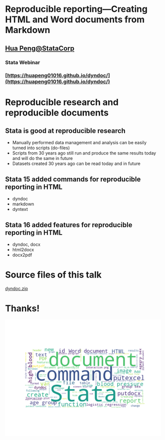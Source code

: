 # Reproducible reporting—Creating HTML and Word documents from Markdown

##  [Hua Peng@StataCorp][hpeng]
### Stata Webinar
### [https://huapeng01016.github.io/dyndoc/](https://huapeng01016.github.io/dyndoc/)

# Reproducible research and reproducible documents

## Stata is good at reproducible research

- Manually performed data management and analysis can be easily turned into 
  scripts (do-files) 
- Scripts from 30 years ago still run and produce the same results today and 
  will do the same in future
- Datasets created 30 years ago can be read today and in future

## Stata 15 added commands for reproducible reporting in HTML   

- dyndoc 
- markdown
- dyntext

## Stata 16 added features for reproducible reporting in HTML

- dyndoc, docx 
- html2docx
- docx2pdf 

# Source files of this talk 

[dyndoc.zip](./dyndoc.zip) 


# Thanks!
![Comments:hpeng@stata.com](./examples/word_cloud.png "words.png")

[hpeng]: hpeng@stata.com
